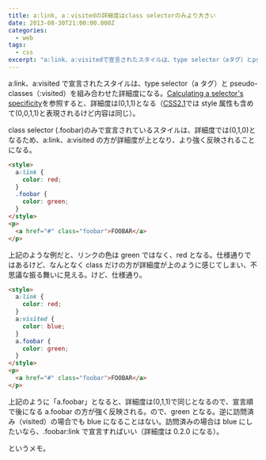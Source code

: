 ```yaml
---
title: a:link, a：visitedの詳細度はclass selectorのみより大きい
date: 2013-08-30T21:00:00.000Z
categories:
  - web
tags:
  - css
excerpt: "a:link、a:visitedで宣言されたスタイルは、type selector（aタグ）とpseudo-classes（:visited）を組み合わせた詳細度になる。Calculating a selector's specificityを参照すると、詳細度は(0,1,1)となる（CSS2.1ではstyle属性も含めて(0,0,1,1)と表現されるけど内容は同じ）。"
---
```


a:link、a:visited で宣言されたスタイルは、type selector（a タグ）と pseudo-classes（:visited）を組み合わせた詳細度になる。[Calculating a selector's specificity](http://www.w3.org/TR/css3-selectors/#specificity)を参照すると、詳細度は(0,1,1)となる（[CSS2.1](http://www.w3.org/TR/CSS2/cascade.html#specificity)では style 属性も含めて(0,0,1,1)と表現されるけど内容は同じ）。

class selector (.foobar)のみで宣言されているスタイルは、詳細度では(0,1,0)となるため、a:link、a:visited の方が詳細度が上となり、より強く反映されることになる。

```html
<style>
  a:link {
    color: red;
  }
  .foobar {
    color: green;
  }
</style>
<p>
  <a href="#" class="foobar">FOOBAR</a>
</p>
```

上記のような例だと、リンクの色は green ではなく、red となる。仕様通りではあるけど、なんとなく class だけの方が詳細度が上のように感じてしまい、不思議な振る舞いに見える。けど、仕様通り。

```html
<style>
  a:link {
    color: red;
  }
  a:visited {
    color: blue;
  }
  a.foobar {
    color: green;
  }
</style>
<p>
  <a href="#" class="foobar">FOOBAR</a>
</p>
```

上記のように「a.foobar」となると、詳細度は(0,1,1)で同じとなるので、宣言順で後になる a.foobar の方が強く反映される。ので、green となる。逆に訪問済み（visited）の場合でも blue になることはない。訪問済みの場合は blue にしたいなら、.foobar:link で宣言すればいい（詳細度は 0.2.0 になる）。

というメモ。
